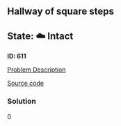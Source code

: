 ## Hallway of square steps

## State: :cloud: **Intact**

**ID: 611**

[Problem Description](https://projecteuler.net/problem=611)

[Source code](main.cpp)

### Solution
0